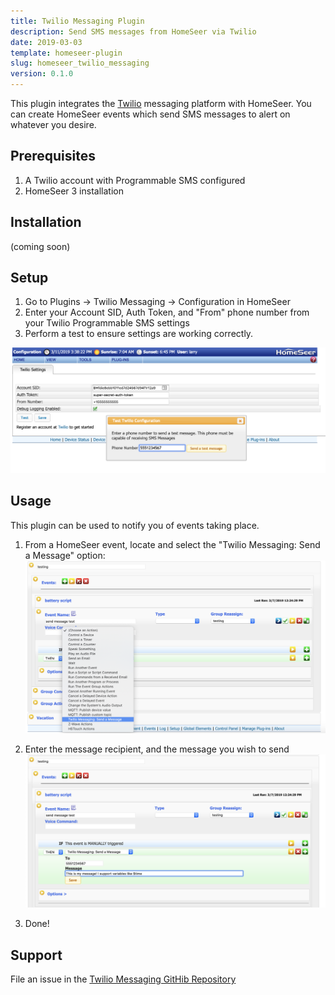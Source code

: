 ```yaml
---
title: Twilio Messaging Plugin
description: Send SMS messages from HomeSeer via Twilio
date: 2019-03-03
template: homeseer-plugin
slug: homeseer_twilio_messaging
version: 0.1.0
---
```


This plugin integrates the [Twilio](https://twilio.com) messaging platform with HomeSeer.
You can create HomeSeer events which send SMS messages to alert on whatever you desire.


## Prerequisites
1) A Twilio account with Programmable SMS configured
2) HomeSeer 3 installation

## Installation
(coming soon)

## Setup
1) Go to Plugins -> Twilio Messaging -> Configuration in HomeSeer
2) Enter your Account SID, Auth Token, and "From" phone number from your Twilio Programmable SMS settings
3) Perform a test to ensure settings are working correctly.

![image](./configure.png)

## Usage
This plugin can be used to notify you of events taking place.

1) From a HomeSeer event, locate and select the "Twilio Messaging: Send a Message" option:
![image](./event-1.png)


2) Enter the message recipient, and the message you wish to send
![image](./event-2.png)

3) Done!

## Support

File an issue in the [Twilio Messaging GitHib Repository](https://github.com/legrego/HSPI_TwilioMessaging)